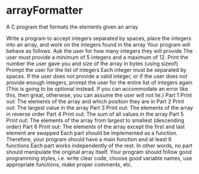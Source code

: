 # arrayFormatter
A C program that formats the elements given an array

Write a program to accept integers separated by spaces, place the integers into an array, and work on the integers found in the array
Your program will behave as follows.
Ask the user for how many integers they will provide
The user must provide a minimum of 5 integers and a maximum of 12.
Print the number the user gave you and size of the array in bytes (using sizeof)
Prompt the user for the list of integers
Each integer must be separated by spaces. If the user does not provide a valid integer, or if the user does not provide enough integers, prompt the user for the entire list of integers again (This is going to be optional instead. If you can accommodate an error like this, then great, otherwise, you can assume the user will not lie.)
Part 1
Print out:
The elements of the array and which position they are in
Part 2
Print out:
The largest value in the array
Part 3
Print out:
The elements of the array in reverse order
Part 4
Print out:
The sum of all values in the array
Part 5
Print out:
The elements of the array from largest to smallest (descending order)
Part 6
Print out:
The elements of the array except the first and last element are swapped
Each part should be implemented as a function. Therefore, your program should have a main function and at least 6 functions
Each part works independently of the rest. In other words, no part should manipulate the original array itself.
Your program should follow good programming styles, i.e. write clear code, choose good variable names, use appropriate functions, make proper comments, etc.
